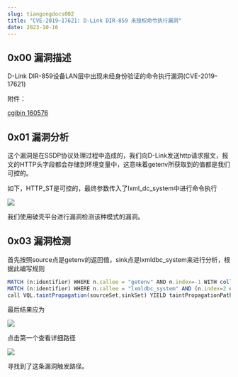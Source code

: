 ```yaml
---
slug: tiangongdocs002
title: "CVE-2019–17621: D-Link DIR-859 未授权命令执行漏洞"
date: 2023-10-16
--- 
```


## 0x00 漏洞描述

D-Link DIR-859设备LAN层中出现未经身份验证的命令执行漏洞(CVE-2019-17621)

附件：

[cgibin 160576](/attachments/docs-cve-2019-17621/494dc627-f8ba-4600-a9d6-c45dacd4ca05.false)

## 0x01 漏洞分析

这个漏洞是在SSDP协议处理过程中造成的，我们向D-Link发送http请求报文，报文的HTTP头字段都会存储到环境变量中，这意味着getenv所获取到的值都是我们可控的。

如下，HTTP_ST是可控的，最终参数传入了lxml_dc_system中进行命令执行

 ![](/attachments/docs-cve-2019-17621/6779d0f8-3178-4e2b-8081-08f92912238d.png)

我们使用破壳平台进行漏洞检测该种模式的漏洞。

## 0x03 漏洞检测

首先按照source点是getenv的返回值，sink点是lxmldbc_system来进行分析，根据此编写规则

```javascript
MATCH (n:identifier) WHERE n.callee = "getenv" AND n.index=-1 WITH collect(id(n)) as sourceSet
MATCH (n:identifier) WHERE n.callee = "lxmldbc_system" AND (n.index=2 or n.index=3 or n.index=4) WITH sourceSet,collect(id(n)) as sinkSet 
call VQL.taintPropagation(sourceSet,sinkSet) YIELD taintPropagationPath RETURN taintPropagationPath
```

最后结果应为

 ![](/attachments/docs-cve-2019-17621/a02e5566-f4a4-4012-8381-da943e8543d5.png)

点击第一个查看详细路径

 ![](/attachments/docs-cve-2019-17621/c64ae161-b709-4cf3-9bef-0d75f73510ce.png)

寻找到了这条漏洞触发路径。
